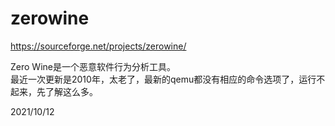 # zerowine

https://sourceforge.net/projects/zerowine/  

Zero Wine是一个恶意软件行为分析工具。  
最近一次更新是2010年，太老了，最新的qemu都没有相应的命令选项了，运行不起来，先了解这么多。  


2021/10/12  
